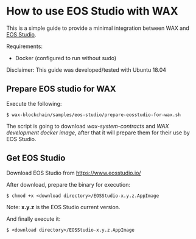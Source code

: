 # How to use EOS Studio with WAX

This is a simple guide to provide a minimal integration between WAX and [EOS Studio](https://www.eosstudio.io/).

Requirements:

- Docker (configured to run without sudo)

Disclaimer: This guide was developed/tested with Ubuntu 18.04

## Prepare EOS studio for WAX

Execute the following:

```
$ wax-blockchain/samples/eos-studio/prepare-eosstudio-for-wax.sh
```

The script is going to download *wax-system-contracts* and *WAX development docker image*, after that it will prepare them for their use by EOS Studio.

## Get EOS Studio

Download EOS Studio from https://www.eosstudio.io/

After download, prepare the binary for execution:

```
$ chmod +x <download directory>/EOSStudio-x.y.z.AppImage
```

Note: **x.y.z** is the EOS Studio current version.

And finally execute it:

```
$ <download directory>/EOSStudio-x.y.z.AppImage
```

